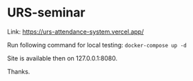 # URS-seminar

Link: https://urs-attendance-system.vercel.app/

Run following command for local testing:
`docker-compose up -d`

Site is available then on 127.0.0.1:8080.

Thanks.
